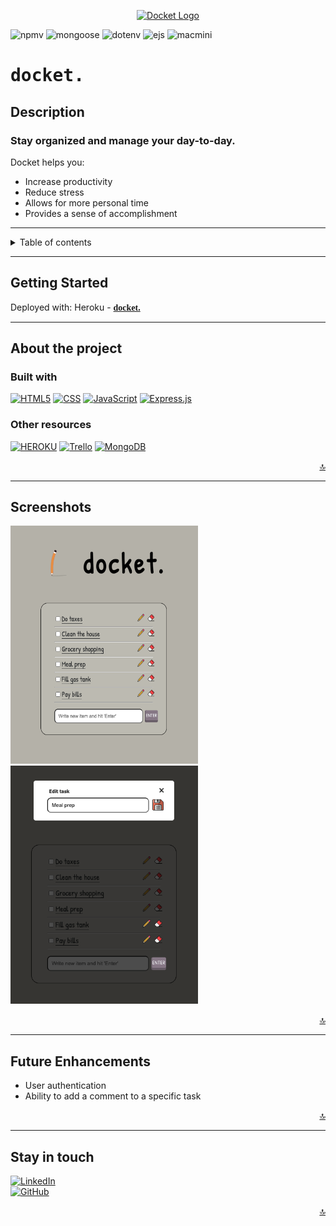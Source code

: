 
<p align="center">
  <a href="https://docket-project-two.herokuapp.com/" target="_blank"><img src="https://cdn-icons-png.flaticon.com/512/9812/9812330.png" width="120" alt="Docket Logo" /></a>
</p>

![npmv][npm-v] ![mongoose][mongoose-img] ![dotenv][dotenv-img]
![ejs][ejs-img] ![macmini][mac-mini] 


# <span style="font-family: andale mono, monospace">**docket.** <span>

## **Description**    
### Stay organized and manage your day-to-day.  <br>
Docket helps you: 
- Increase productivity
- Reduce stress
- Allows for more personal time
- Provides a sense of accomplishment

---

<!-- TABLE OF CONTENTS -->


<details>
<summary> Table of contents</summary>
<li><a href="#about-the-project">About the Project</a></li>
<li><a href="#screenshots">Screenshots</a></li>
<li><a href="#getting-started">Getting Started</a></li>
<li><a href="#future-enhancements">Future Enhancements</a></li>
<li><a href="#github-stats">GitHub Stats</a></li>
<li><a href="#stay-in-touch">Stay in touch</a></li>
</details>

---

## **Getting Started**

Deployed with: Heroku - <a href="https://docket-project-two.herokuapp.com/" target="_blank"><span style="font-family:Source Code Pro">**docket.**</span></a>

---
## **About the project**
### **Built with**


[![HTML5][html-img]][html-url]
[![CSS][css-img]][css-url]
[![JavaScript][js-img]][js-url]
[![Express.js][expressjs-img]][expressjs-url]
### **Other resources** 
[![HEROKU][heroku-img]][heroku-url] [![Trello][trello-img]][trello-url]  [![MongoDB][mongodb-img]][mongodb-url]


<div align="right">
    <a href="#top">🔝</a>
</div>

---

## **Screenshots**
<img src="md_imgs/Screenshot%202023-04-12%20at%204.16.07%20PM.png" width="300" height="381" alt="main page screenshot" /> <img src="md_imgs/Screenshot%202023-04-12%20at%204.16.31%20PM.png" width="300" height="auto" alt="main page screenshot" />



<div align="right">
    <a href="#top">🔝</a>
</div>


---

## **Future Enhancements**

- User authentication
- Ability to add a comment to a specific task

<div align="right">
    <a href="#top">🔝</a>
</div>

---

## Stay in touch
[![LinkedIn][linkedin-img]][linkedin-url]<br>
[![GitHub][github-img]][github-url]<br>



<div align="right">
    <a href="#top">🔝</a>
</div>



<!-- markdown links and images-->
[html-img]: https://img.shields.io/badge/HTML-239120?style=for-the-badge&logo=html5&logoColor=white
[css-img]: https://img.shields.io/badge/CSS3-1572B6?style=for-the-badge&logo=css3&logoColor=white
[js-img]: https://img.shields.io/badge/JavaScript-323330?style=for-the-badge&logo=javascript&logoColor=F7DF1E
[google-fonts-img]: https://img.shields.io/badge/%20-Google%20Fonts-blue
[jquery-img]: https://img.shields.io/badge/%20-jQuery-success
[github-img]: https://img.shields.io/badge/GitHub-100000?style=for-the-badge&logo=github&logoColor=white
[linkedin-img]: https://img.shields.io/badge/LinkedIn-0077B5?style=for-the-badge&logo=linkedin&logoColor=white
[nodejs-img]: https://img.shields.io/badge/Node.js-43853D?style=for-the-badge&logo=node.js&logoColor=white
[mongodb-img]: https://img.shields.io/badge/MongoDB-4EA94B?style=for-the-badge&logo=mongodb&logoColor=white
[heroku-img]: https://img.shields.io/badge/Heroku-430098?style=for-the-badge&logo=heroku&logoColor=white
[trello-img]: https://img.shields.io/badge/Trello-0052CC?style=for-the-badge&logo=trello&logoColor=white
[github-stats]: https://github-readme-stats.vercel.app/api/top-langs/?username=arjybltrn&theme=blue-green
[npm-v]: https://img.shields.io/badge/npm-v9.6.2-blue
[mac-mini]: https://img.shields.io/badge/Apple-Mac%20Mini-lightgrey
[slack-img]: https://img.shields.io/badge/Slack-4A154B?style=for-the-badge&logo=slack&logoColor=white
[dotenv-img]: https://img.shields.io/badge/dotenv-%5Ev16.0.3-orange
[ejs-img]: https://img.shields.io/badge/express-%5Ev4.18.2-yellow
[mongoose-img]: https://img.shields.io/badge/mongoose-%5Ev7.0.3-red
[expressjs-img]: https://img.shields.io/badge/EJS-404D59?style=for-the-badge
<!-- URLs -->

[html-url]: https://developer.mozilla.org/en-US/docs/Glossary/HTML5
[css-url]: https://developer.mozilla.org/en-US/docs/Web/CSS
[js-url]: https://developer.mozilla.org/en-US/docs/Web/JavaScript
[google-fonts-url]: https://fonts.google.com/
[jquery-url]: https://jquery.com/
[linkedin-url]: https://www.linkedin.com/in/arjaybeltran/
[github-url]: https://github.com/Arjybltrn
[mongodb-url]: https://www.mongodb.com/
[heroku-url]: https://docket-project-two.herokuapp.com/
[trello-url]: https://trello.com/b/TG3TXxyV/docket-crud-app
[nodejs-url]: https://nodejs.org/en
[slack-url]: U04RP3Z84RE
[expressjs-url]: https://expressjs.com/




